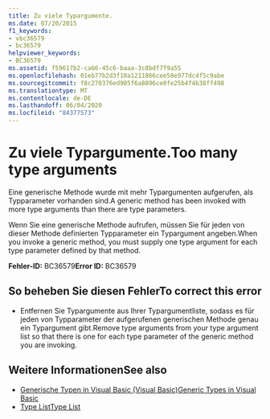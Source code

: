 ```yaml
---
title: Zu viele Typargumente.
ms.date: 07/20/2015
f1_keywords:
- vbc36579
- bc36579
helpviewer_keywords:
- BC36579
ms.assetid: f59617b2-ca66-45c6-baaa-3c8bdf7f9a55
ms.openlocfilehash: 01eb77b2d3f10a1211866cee58e977dc4f5c9abe
ms.sourcegitcommit: f8c270376ed905f6a8896ce0fe25b4f4b38ff498
ms.translationtype: MT
ms.contentlocale: de-DE
ms.lasthandoff: 06/04/2020
ms.locfileid: "84377573"
---
```

# <a name="too-many-type-arguments"></a><span data-ttu-id="6289a-102">Zu viele Typargumente.</span><span class="sxs-lookup"><span data-stu-id="6289a-102">Too many type arguments</span></span>
<span data-ttu-id="6289a-103">Eine generische Methode wurde mit mehr Typargumenten aufgerufen, als Typparameter vorhanden sind.</span><span class="sxs-lookup"><span data-stu-id="6289a-103">A generic method has been invoked with more type arguments than there are type parameters.</span></span>  
  
 <span data-ttu-id="6289a-104">Wenn Sie eine generische Methode aufrufen, müssen Sie für jeden von dieser Methode definierten Typparameter ein Typargument angeben.</span><span class="sxs-lookup"><span data-stu-id="6289a-104">When you invoke a generic method, you must supply one type argument for each type parameter defined by that method.</span></span>  
  
 <span data-ttu-id="6289a-105">**Fehler-ID:** BC36579</span><span class="sxs-lookup"><span data-stu-id="6289a-105">**Error ID:** BC36579</span></span>  
  
## <a name="to-correct-this-error"></a><span data-ttu-id="6289a-106">So beheben Sie diesen Fehler</span><span class="sxs-lookup"><span data-stu-id="6289a-106">To correct this error</span></span>  
  
- <span data-ttu-id="6289a-107">Entfernen Sie Typargumente aus Ihrer Typargumentliste, sodass es für jeden von Typparameter der aufgerufenen generischen Methode genau ein Typargument gibt.</span><span class="sxs-lookup"><span data-stu-id="6289a-107">Remove type arguments from your type argument list so that there is one for each type parameter of the generic method you are invoking.</span></span>  
  
## <a name="see-also"></a><span data-ttu-id="6289a-108">Weitere Informationen</span><span class="sxs-lookup"><span data-stu-id="6289a-108">See also</span></span>

- [<span data-ttu-id="6289a-109">Generische Typen in Visual Basic (Visual Basic)</span><span class="sxs-lookup"><span data-stu-id="6289a-109">Generic Types in Visual Basic</span></span>](../programming-guide/language-features/data-types/generic-types.md)
- [<span data-ttu-id="6289a-110">Type List</span><span class="sxs-lookup"><span data-stu-id="6289a-110">Type List</span></span>](../language-reference/statements/type-list.md)
